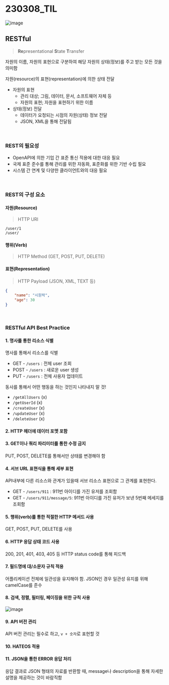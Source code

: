 # 230308_TIL

![image](https://user-images.githubusercontent.com/93081720/223652793-3dbf88f6-c0cf-470a-9df0-a91f8edc6181.png)

## RESTful

> **Re**presentational **S**tate **T**ransfer

자원의 이름, 자원의 표현으로 구분하여 해당 자원의 상태(정보)를 주고 받는 모든 것을 의미함

자원(resource)의 표현(representation)에 의한 상태 전달

- 자원의 표현
  - 관리 대상; 그림, 데이터, 문서, 소프트웨어 자체 등
  - 자원의 표현; 자원을 표현하기 위한 이름
- 상태(정보) 전달
  - 데이터가 요청되는 시점의 자원(상태) 정보 전달
  - JSON, XML을 통해 전달됨

<br>

### REST의 필요성

- OpenAPI에 의한 기업 간 표준 통신 적용에 대한 대응 필요
- 국제 표준 준수를 통해 관리를 위한 자동화, 표준화를 위한 기반 수립 필요
- 시스템 간 연계 및 다양한 클라이언트와의 대응 필요

<br>

### REST의 구성 요소

#### 자원(Resource) 

> HTTP URI

```
/user/1
/user/
```

#### 행위(Verb)

> HTTP Method (GET, POST, PUT, DELETE)



#### 표현(Representation)

> HTTP Payload (JSON, XML, TEXT 등)

```JSON
{
    "name": "시원박",
    "age": 30
}
```

<br>

### RESTful API Best Practice

#### 1. 명사를 통한 리소스 식별

명사를 통해서 리소스를 식별

- GET - `/users` : 전체 user 조회
- POST - `/users` : 새로운 user 생성
- PUT - `/users` : 전체 사용자 업데이트



동사를 통해서 어떤 행동을 하는 것인지 나타내지 말 것!

- `/getAllUsers` (x)
- `/getUserId` (x)
- `/createUser` (x)
- `/updateUser` (x)
- `/deleteUser` (x)



#### 2. HTTP 헤더에 데이터 포멧 포함



#### 3. GET이나 쿼리 파리미터를 통한 수정 금지

PUT, POST, DELETE를 통해서만 상태를 변경해야 함



#### 4. 서브 URL 표현식을 통해 세부 표현

API내부에 다른 리소스와 관계가 있을때 서브 리소스 표현으로 그 관계를 표현한다.

- GET - `/users/911` : 911번 아이디를 가진 유저를 조회함
- GET - `/users/911/message/5`: 911번 아이디를 가진 유저가 보낸 5번째 메세지를 조회함



#### 5. 행위(verb)를 통한 적절한 HTTP 메서드 사용

GET, POST, PUT, DELETE를 사용



#### 6. HTTP 응답 상태 코드 사용

200, 201, 401, 403, 405 등 HTTP status code를 통해 피드백



#### 7. 필드명에 대/소문자 규칙 적용

어플리케이션 전체에 일관성을 유지해야 함. JSON인 경우 일관성 유지를 위해 camelCase를 준수

#### 8. 검색, 정렬, 필터링, 페이징을 위한 규칙 사용

![image](https://user-images.githubusercontent.com/93081720/223655702-d08ff3a8-9072-4e4e-82b2-d45aaddf66f9.png)

#### 9. API 버전 관리

API 버전 관리는 필수로 하고, `v + 숫자`로 표현할 것



#### 10. HATEOS 적용



#### 11. JSON을 통한 ERROR 응답 처리

응답 결과로 JSON 형태의 자료를 반환할 때, message나 description을 통해 자세한 설명을 제공하는 것이 바람직함
